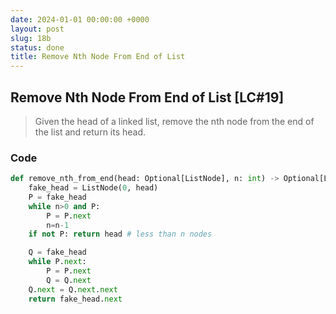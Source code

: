 ```yaml
---
date: 2024-01-01 00:00:00 +0000
layout: post
slug: 18b
status: done
title: Remove Nth Node From End of List
---
```


## Remove Nth Node From End of List [LC#19]
> Given the head of a linked list, remove the nth node from the end of the list and return its head.

### Code
```python
def remove_nth_from_end(head: Optional[ListNode], n: int) -> Optional[ListNode]:
    fake_head = ListNode(0, head)
    P = fake_head
    while n>0 and P:
        P = P.next
        n=n-1
    if not P: return head # less than n nodes

    Q = fake_head
    while P.next:
        P = P.next
        Q = Q.next
    Q.next = Q.next.next
    return fake_head.next
```